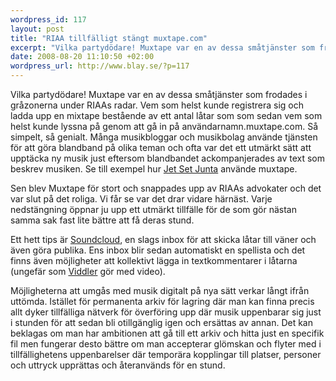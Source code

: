 ```yaml
--- 
wordpress_id: 117
layout: post
title: "RIAA tillfälligt stängt muxtape.com"
excerpt: "Vilka partydödare! Muxtape var en av dessa småtjänster som frodades i gråzonerna under RIAAs radar. Vem som helst kunde registrera sig och ladda upp en mixtape bestående av ett antal låtar som som sedan vem som helst kunde lyssna på genom att gå in på användarnamn.muxtape.com. Så simpelt, så genialt."
date: 2008-08-20 11:10:50 +02:00
wordpress_url: http://www.blay.se/?p=117
---
```

Vilka partydödare! Muxtape var en av dessa småtjänster som frodades i gråzonerna under RIAAs radar. Vem som helst kunde registrera sig och ladda upp en mixtape bestående av ett antal låtar som som sedan vem som helst kunde lyssna på genom att gå in på användarnamn.muxtape.com. Så simpelt, så genialt. Många musikbloggar och musikbolag använde tjänsten för att göra blandband på olika teman och ofta var det ett utmärkt sätt att upptäcka ny musik just eftersom blandbandet ackompanjerades av text som beskrev musiken. Se till exempel hur <a href="http://www.thejetsetjunta.se/?p=1259">Jet Set Junta</a> använde muxtape.

Sen blev Muxtape för stort och snappades upp av RIAAs advokater och det var slut på det roliga. Vi får se var det drar vidare härnäst. Varje nedstängning öppnar ju upp ett utmärkt tillfälle för de som gör nästan samma sak fast lite bättre att få deras stund.

Ett hett tips är <a href="http://soundcloud.com/">Soundcloud</a>, en slags inbox för att skicka låtar till väner och även göra publika. Ens inbox blir sedan automatiskt en spellista och det finns även möjligheter att kollektivt lägga in textkommentarer i låtarna (ungefär som <a href="http://www.viddler.com/">Viddler</a> gör med video).

Möjligheterna att umgås med musik digitalt på nya sätt verkar långt ifrån uttömda. Istället för permanenta arkiv för lagring där man kan finna precis allt dyker tillfälliga nätverk för överföring upp där musik uppenbarar sig just i stunden för att sedan bli otillgänglig igen och ersättas av annan. Det kan beklagas om man har ambitionen att gå till ett arkiv och hitta just en specifik fil men fungerar desto bättre om man accepterar glömskan och flyter med i tillfällighetens uppenbarelser där temporära kopplingar till platser, personer och uttryck upprättas och återanvänds för en stund.
